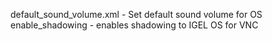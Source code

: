 default_sound_volume.xml - Set default sound volume for OS
enable_shadowing - enables shadowing to IGEL OS for VNC
